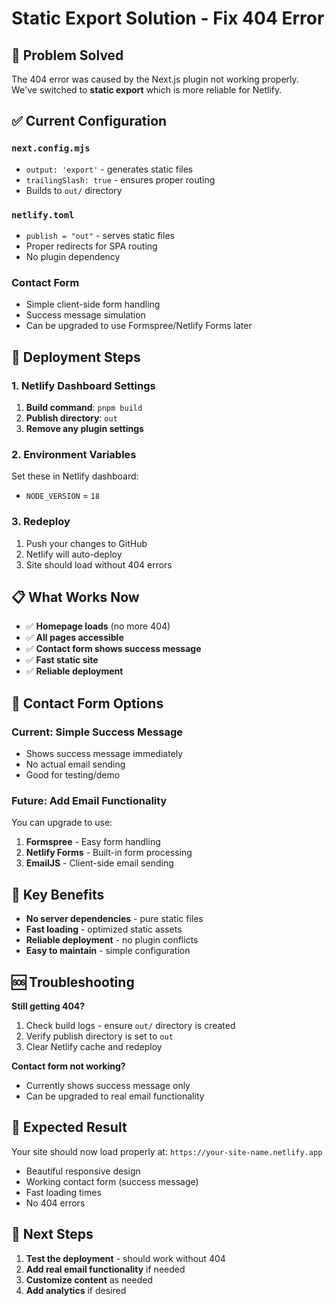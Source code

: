 # Static Export Solution - Fix 404 Error

## 🎯 Problem Solved

The 404 error was caused by the Next.js plugin not working properly. We've switched to **static export** which is more reliable for Netlify.

## ✅ Current Configuration

### `next.config.mjs`
- `output: 'export'` - generates static files
- `trailingSlash: true` - ensures proper routing
- Builds to `out/` directory

### `netlify.toml`
- `publish = "out"` - serves static files
- Proper redirects for SPA routing
- No plugin dependency

### Contact Form
- Simple client-side form handling
- Success message simulation
- Can be upgraded to use Formspree/Netlify Forms later

## 🚀 Deployment Steps

### 1. Netlify Dashboard Settings
1. **Build command**: `pnpm build`
2. **Publish directory**: `out`
3. **Remove any plugin settings**

### 2. Environment Variables
Set these in Netlify dashboard:
- `NODE_VERSION` = `18`

### 3. Redeploy
1. Push your changes to GitHub
2. Netlify will auto-deploy
3. Site should load without 404 errors

## 📋 What Works Now

- ✅ **Homepage loads** (no more 404)
- ✅ **All pages accessible**
- ✅ **Contact form shows success message**
- ✅ **Fast static site**
- ✅ **Reliable deployment**

## 🔧 Contact Form Options

### Current: Simple Success Message
- Shows success message immediately
- No actual email sending
- Good for testing/demo

### Future: Add Email Functionality
You can upgrade to use:
1. **Formspree** - Easy form handling
2. **Netlify Forms** - Built-in form processing
3. **EmailJS** - Client-side email sending

## 🎯 Key Benefits

- **No server dependencies** - pure static files
- **Fast loading** - optimized static assets
- **Reliable deployment** - no plugin conflicts
- **Easy to maintain** - simple configuration

## 🆘 Troubleshooting

**Still getting 404?**
1. Check build logs - ensure `out/` directory is created
2. Verify publish directory is set to `out`
3. Clear Netlify cache and redeploy

**Contact form not working?**
- Currently shows success message only
- Can be upgraded to real email functionality

## 🎉 Expected Result

Your site should now load properly at:
`https://your-site-name.netlify.app`

- Beautiful responsive design
- Working contact form (success message)
- Fast loading times
- No 404 errors

## 🔄 Next Steps

1. **Test the deployment** - should work without 404
2. **Add real email functionality** if needed
3. **Customize content** as needed
4. **Add analytics** if desired 